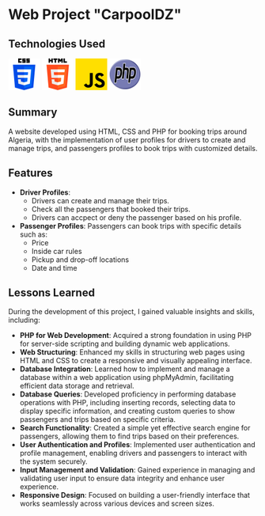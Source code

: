 # Web Project "CarpoolDZ"


## Technologies Used
<img src="./public/css-3.png"/>  <img src="./public/html-5.png"/>  <img src="./public/js.png"/>  <img style="width:64px; height:64px;"  src="./public/new-php-logo.svg"/>


## Summary
A website developed using HTML, CSS and PHP for booking trips around Algeria, with the implementation of user profiles for drivers to create and manage trips, and passengers profiles to book trips with customized details.

## Features

- **Driver Profiles**: 
  - Drivers can create and manage their trips.
  - Check all the passengers that booked their trips.
  - Drivers can accpect or deny the passenger based on his profile.
- **Passenger Profiles**: Passengers can book trips with specific details such as:
  - Price
  - Inside car rules
  - Pickup and drop-off locations
  - Date and time


## Lessons Learned

During the development of this project, I gained valuable insights and skills, including:

- **PHP for Web Development**: Acquired a strong foundation in using PHP for server-side scripting and building dynamic web applications.
- **Web Structuring**: Enhanced my skills in structuring web pages using HTML and CSS to create a responsive and visually appealing interface.
- **Database Integration**: Learned how to implement and manage a database within a web application using phpMyAdmin, facilitating efficient data storage and retrieval.
- **Database Queries**: Developed proficiency in performing database operations with PHP, including inserting records, selecting data to display specific information, and creating custom queries to show passengers and trips based on specific criteria.
- **Search Functionality**: Created a simple yet effective search engine for passengers, allowing them to find trips based on their preferences.
- **User Authentication and Profiles**: Implemented user authentication and profile management, enabling drivers and passengers to interact with the system securely.
- **Input Management and Validation**: Gained experience in managing and validating user input to ensure data integrity and enhance user experience.
- **Responsive Design**: Focused on building a user-friendly interface that works seamlessly across various devices and screen sizes.
   

